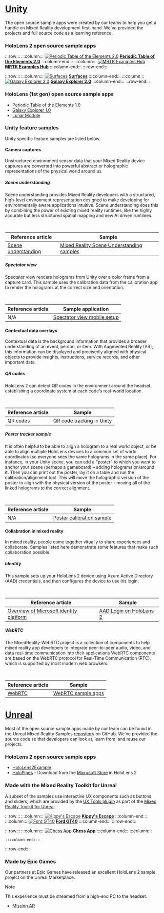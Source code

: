 # [Unity](#tab/unity)

The open source sample apps were created by our teams to help you get a handle on Mixed Reality development first-hand. We've provided the projects and full source code as a learning reference.

### HoloLens 2 open source sample apps

:::row:::
    :::column:::
       [![Periodic Table of the Elements 2.0](../images/MRDL_PeriodicTable.jpg)](../unity/periodic-table-of-the-elements-2.md)
        **[Periodic Table of the Elements 2.0](../unity/periodic-table-of-the-elements-2.md)**
    :::column-end:::
    :::column:::
       [![MRTK Examples Hub](../images/MRTKExamplesHub.png)](/windows/mixed-reality/mrtk-unity/features/example-scenes/example-hub)
        **[MRTK Examples Hub](/windows/mixed-reality/mrtk-unity/features/example-scenes/example-hub)**
    :::column-end:::
:::row-end:::

:::row:::
    :::column:::
       [![Surfaces](../images/MRDL_Surfaces.jpg)](../unity/sampleapp-surfaces.md)
        **[Surfaces](../unity/sampleapp-surfaces.md)**
    :::column-end:::
    :::column:::
       [![Galaxy Explorer 2.0](../images/GalaxyExplorer2.jpg)](../unity/galaxy-explorer-update.md)
        **[Galaxy Explorer 2.0](../unity/galaxy-explorer-update.md)**
    :::column-end:::
:::row-end:::

### HoloLens (1st gen) open source sample apps

* [Periodic Table of the Elements 1.0](../unity/periodic-table-of-the-elements.md)
* [Galaxy Explorer 1.0](../unity/galaxy-explorer.md)
* [Lunar Module](../unity/lunar-module.md)

### Unity feature samples

Unity specific feature samples are listed below.

#### Camera captures

Unstructured environment sensor data that your Mixed Reality device captures are converted into powerful abstract or holographic representations of the physical world around us. 

##### Scene understanding

Scene understanding provides Mixed Reality developers with a structured, high-level environment representation designed to make developing for environmentally aware applications intuitive. Scene understanding does this by combining the power of existing mixed reality runtimes, like the highly accurate but less structured spatial mapping and new AI driven runtimes.

<br>

| Reference article | Sample |
| --- | --- |
| [Scene understanding](../../design/scene-understanding.md) | [Mixed Reality Scene Understanding samples](https://github.com/microsoft/MixedReality-SceneUnderstanding-Samples) |

##### Spectator view

Spectator view renders holograms from Unity over a color frame from a capture card. This sample uses the calibration data from the calibration app to render the holograms at the correct size and orientation.  

<br>

| Reference article | Sample application |
| --- | --- |
| N/A | [Spectator view mobile setup](https://github.com/microsoft/MixedReality-SpectatorView/blob/master/doc/SpectatorView.Setup.md#spectator-view-mobile-setup) |

#### Contextual data overlays

Contextual data is the background information that provides a broader understanding of an event, person, or item.  With Augmented Reality (AR), this information can be displayed and precisedly aligned with physical objects to provide insights, instructions, service records, and other important data.

##### QR codes

HoloLens 2 can detect QR codes in the environment around the headset, establishing a coordinate system at each code's real-world location.

<br>

| Reference article | Sample |
| --- | --- |
| [QR codes](../platform-capabilities-and-apis/qr-code-tracking.md) | [QR code tracking in Unity](https://github.com/microsoft/MixedReality-QRCode-Sample) |

##### Poster tracker sample

It is often helpful to be able to align a hologram to a real world object, or be able to align multiple HoloLens devices to a common set of world coordinates (so everyone sees the same holograms in the same place). For instance, in your Unity scene, you can add a "poster" to which you want to anchor your scene (perhaps a gameboard) – adding holograms on/around it. Then you can print out the poster, lay it on a table and run the calibration/alignment tool. This will move the holographic version of the poster to align with the physical version of the poster - moving all of the linked holograms to the correct alignment.

<br>

| Reference article | Sample |
| --- | --- |
| N/A | [Poster calibration sample](https://github.com/microsoft/MixedRealityCompanionKit/tree/master/PosterCalibrationSample) |

#### Collabration in mixed reality

In mixed reality, people come together vitually to share experiences and collaborate.  Samples listed here demonstrate some features that make such collaboration possible.

##### Identity 

This sample sets up your HoloLens 2 device using Azure Active Directory (AAD) credentials, and then configures the device to use iris login.

<br>

| Reference article | Sample |
| --- | --- |
| [Overview of Microsoft identity platform](/azure/active-directory/develop/v2-overview) | [AAD Login on HoloLens 2](https://github.com/peted70/aad-hololens) |

##### WebRTC

The MixedReality-WebRTC project is a collection of components to help mixed reality app developers to integrate peer-to-peer audio, video, and data real-time communication into their applications WebRTC components are based on the WebRTC protocol for Real-Time Communication (RTC), which is supported by most modern web browsers.

<br>

| Reference article | Sample |
| --- | --- |
| [WebRTC](https://microsoft.github.io/MixedReality-WebRTC) | [WebRTC sample apps](https://github.com/microsoft/MixedReality-WebRTC/tree/master/examples) |

# [Unreal](#tab/unreal)

Most of the open source sample apps made by our team can be found in the Unreal Mixed Reality Samples [repository](https://github.com/microsoft/MixedReality-Unreal-Samples) on GitHub. We've provided the source code so that developers can look at, learn from, and reuse our projects.

### HoloLens 2 open source sample apps

* [HoloLens2Example](https://github.com/microsoft/MixedReality-Unreal-Samples/tree/master/HoloLens2Example)
* [HoloPipes](https://github.com/microsoft/MixedReality-Unreal-HoloPipes) - Download from the [Microsoft Store](https://www.microsoft.com/p/holopipes/9mszb3nnrxn9) in HoloLens 2

### Made with the Mixed Reality Toolkit for Unreal

A subset of the samples use interactive UX components such as buttons and sliders, which are provided by the [UX Tools plugin](https://aka.ms/uxt-unreal) as part of the [Mixed Reality Toolkit for Unreal](https://aka.ms/mrtk-unreal).

:::row:::
    :::column:::
       [![Kippy's Escape](../unreal/images/KippysEscape_1920.jpg)](../unreal/unreal-kippys-escape.md)
        **[Kippy's Escape](../unreal/unreal-kippys-escape.md)**
    :::column-end:::
    :::column:::
       [![Ford GT40](../unreal/images/ford-gt40-hero_1920.jpg)](../unreal/unreal-ford-gt40.md)
        **[Ford GT40](../unreal/unreal-ford-gt40.md)**
    :::column-end:::
:::row-end:::

:::row:::
    :::column:::
       [![Chess App](../images/Unreal_ChessApp.png)](https://github.com/microsoft/MixedReality-Unreal-Samples/tree/master/ChessApp)
        **[Chess App](https://github.com/microsoft/MixedReality-Unreal-Samples/tree/master/ChessApp)**
    :::column-end:::
    :::column:::

    :::column-end:::
:::row-end:::

### Made by Epic Games

Our partners at Epic Games have released an excellent HoloLens 2 sample project on the Unreal Marketplace.

> [!NOTE]
> This experience must be streamed from a high-end PC to the headset.

* [Mission AR](https://docs.unrealengine.com/Resources/Showcases/MissionAR/index.html)
